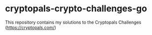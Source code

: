 # cryptopals-crypto-challenges-go
This repository contains my solutions to the Cryptopals Challenges (https://cryptopals.com/)
